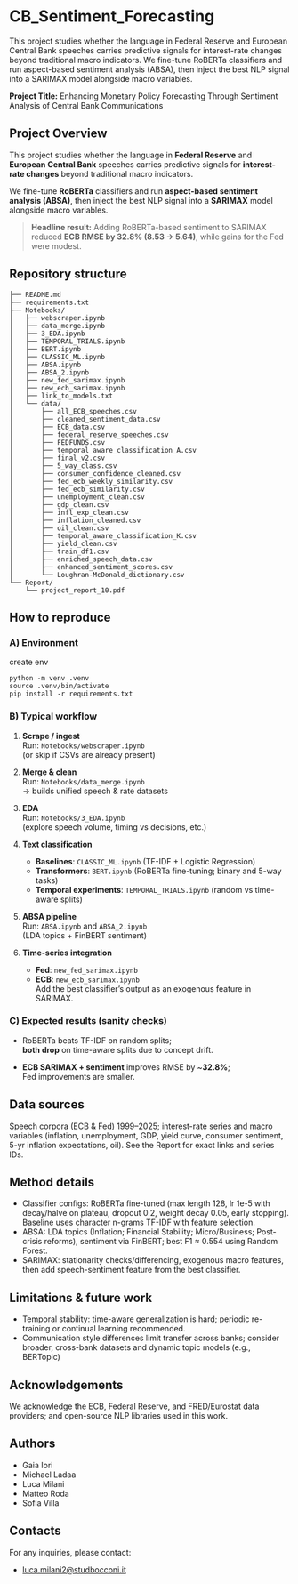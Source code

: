 # CB_Sentiment_Forecasting
This project studies whether the language in Federal Reserve and European Central Bank speeches carries predictive signals for interest-rate changes beyond traditional macro indicators. We fine-tune RoBERTa classifiers and run aspect-based sentiment analysis (ABSA), then inject the best NLP signal into a SARIMAX model alongside macro variables.

**Project Title:** Enhancing Monetary Policy Forecasting Through Sentiment Analysis of Central Bank Communications

## Project Overview

This project studies whether the language in **Federal Reserve** and **European Central Bank** speeches carries predictive signals for **interest-rate changes** beyond traditional macro indicators.  

We fine-tune **RoBERTa** classifiers and run **aspect-based sentiment analysis (ABSA)**, then inject the best NLP signal into a **SARIMAX** model alongside macro variables.

> **Headline result:** Adding RoBERTa-based sentiment to SARIMAX reduced **ECB RMSE by 32.8% (8.53 → 5.64)**, while gains for the Fed were modest.

## Repository structure
```
├── README.md
├── requirements.txt
├── Notebooks/
│   ├── webscraper.ipynb
│   ├── data_merge.ipynb
│   ├── 3_EDA.ipynb
│   ├── TEMPORAL_TRIALS.ipynb
│   ├── BERT.ipynb
│   ├── CLASSIC_ML.ipynb
│   ├── ABSA.ipynb
│   ├── ABSA_2.ipynb
│   ├── new_fed_sarimax.ipynb
│   ├── new_ecb_sarimax.ipynb
│   ├── link_to_models.txt
│   └── data/
│       ├── all_ECB_speeches.csv
│       ├── cleaned_sentiment_data.csv
│       ├── ECB_data.csv
│       ├── federal_reserve_speeches.csv
│       ├── FEDFUNDS.csv
│       ├── temporal_aware_classification_A.csv
│       ├── final_v2.csv
│       ├── 5_way_class.csv
│       ├── consumer_confidence_cleaned.csv
│       ├── fed_ecb_weekly_similarity.csv
│       ├── fed_ecb_similarity.csv
│       ├── unemployment_clean.csv
│       ├── gdp_clean.csv
│       ├── infl_exp_clean.csv
│       ├── inflation_cleaned.csv
│       ├── oil_clean.csv
│       ├── temporal_aware_classification_K.csv
│       ├── yield_clean.csv
│       ├── train_df1.csv
│       ├── enriched_speech_data.csv
│       ├── enhanced_sentiment_scores.csv
│       └── Loughran-McDonald_dictionary.csv
└── Report/
    └── project_report_10.pdf
```

## How to reproduce

### A) Environment
create env
```
python -m venv .venv
source .venv/bin/activate
pip install -r requirements.txt
```

### B) Typical workflow

1. **Scrape / ingest**  
   Run: `Notebooks/webscraper.ipynb`  
   (or skip if CSVs are already present)

2. **Merge & clean**  
   Run: `Notebooks/data_merge.ipynb`  
   → builds unified speech & rate datasets

3. **EDA**  
   Run: `Notebooks/3_EDA.ipynb`  
   (explore speech volume, timing vs decisions, etc.)

4. **Text classification**
   - **Baselines**: `CLASSIC_ML.ipynb` (TF-IDF + Logistic Regression)  
   - **Transformers**: `BERT.ipynb` (RoBERTa fine-tuning; binary and 5-way tasks)  
   - **Temporal experiments**: `TEMPORAL_TRIALS.ipynb` (random vs time-aware splits)

5. **ABSA pipeline**  
   Run: `ABSA.ipynb` and `ABSA_2.ipynb`  
   (LDA topics + FinBERT sentiment)

6. **Time-series integration**
   - **Fed**: `new_fed_sarimax.ipynb`  
   - **ECB**: `new_ecb_sarimax.ipynb`  
   Add the best classifier’s output as an exogenous feature in SARIMAX.

### C) Expected results (sanity checks)

- RoBERTa beats TF-IDF on random splits;  
  **both drop** on time-aware splits due to concept drift.

- **ECB SARIMAX + sentiment** improves RMSE by ~**32.8%**;  
  Fed improvements are smaller.

## Data sources 

Speech corpora (ECB & Fed) 1999–2025; interest-rate series and macro variables (inflation, unemployment, GDP, yield curve, consumer sentiment, 5-yr inflation expectations, oil). See the Report for exact links and series IDs.

## Method details

- Classifier configs: RoBERTa fine-tuned (max length 128, lr 1e-5 with decay/halve on plateau, dropout 0.2, weight decay 0.05, early stopping). Baseline uses character n-grams TF-IDF with feature selection. 
- ABSA: LDA topics (Inflation; Financial Stability; Micro/Business; Post-crisis reforms), sentiment via FinBERT; best F1 ≈ 0.554 using Random Forest. 
- SARIMAX: stationarity checks/differencing, exogenous macro features, then add speech-sentiment feature from the best classifier. 

## Limitations & future work

- Temporal stability: time-aware generalization is hard; periodic re-training or continual learning recommended. 
- Communication style differences limit transfer across banks; consider broader, cross-bank datasets and dynamic topic models (e.g., BERTopic)

## Acknowledgements

We acknowledge the ECB, Federal Reserve, and FRED/Eurostat data providers; and open-source NLP libraries used in this work.

## Authors
- Gaia Iori
- Michael Ladaa
- Luca Milani
- Matteo Roda
- Sofia Villa

## Contacts
For any inquiries, please contact:
- luca.milani2@studbocconi.it


